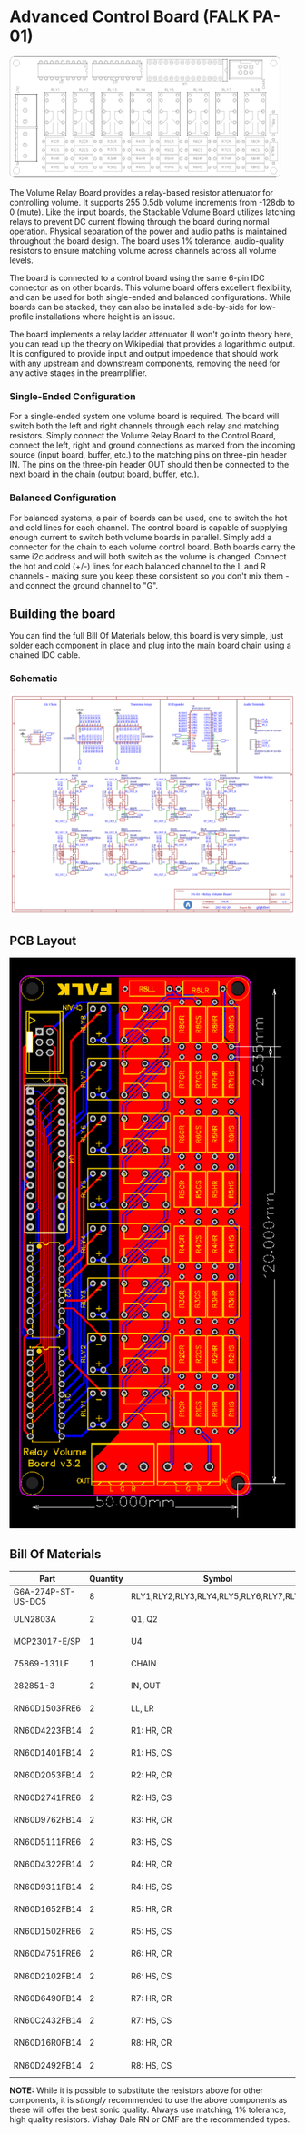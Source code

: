 # Advanced Control Board (FALK PA-01)

![Volume Relay Board outline](img/pcb-outline.png)

The Volume Relay Board provides a relay-based resistor attenuator for controlling volume. It supports 255 0.5db volume increments from -128db to 0 (mute). Like the input boards, the Stackable Volume Board utilizes latching relays to prevent DC current flowing through the board during normal operation. Physical separation of the power and audio paths is maintained throughout the board design. The board uses 1% tolerance, audio-quality resistors to ensure matching volume across channels across all volume levels.

The board is connected to a control board using the same 6-pin IDC connector as on other boards. This volume board offers excellent flexibility, and can be used for both single-ended and balanced configurations. While boards can be stacked, they can also be installed side-by-side for low-profile installations where height is an issue.

The board implements a relay ladder attenuator (I won't go into theory here, you can read up the theory on Wikipedia) that provides a logarithmic output. It is configured to provide input and output impedence that should work with any upstream and downstream components, removing the need for any active stages in the preamplifier.

### Single-Ended Configuration
For a single-ended system one volume board is required. The board will switch both the left and right channels through each relay and matching resistors. Simply connect the Volume Relay Board to the Control Board, connect the left, right and ground connections as marked from the incoming source (input board, buffer, etc.) to the matching pins on three-pin header IN. The pins on the three-pin header OUT should then be connected to the next board in the chain (output board, buffer, etc.).

### Balanced Configuration
For balanced systems, a pair of boards can be used, one to switch the hot and cold lines for each channel. The control board is capable of supplying enough current to switch both volume boards in parallel. Simply add a connector for the chain to each volume control board. Both boards carry the same i2c address and will both switch as the volume is changed. Connect the hot and cold (+/-) lines for each balanced channel to the L and R channels - making sure you keep these consistent so you don't mix them - and connect the ground channel to "G".

## Building the board
You can find the full Bill Of Materials below, this board is very simple, just solder each component in place and plug into the main board chain using a chained IDC cable.

### Schematic
![Schematic](img/schematic.png)

## PCB Layout
![PCB Layout](img/pcb.svg)

## Bill Of Materials
| Part | Quantity | Symbol | Manufacturer | Distributor |
|-|-|-|-|-|
| G6A-274P-ST-US-DC5 | 8 | RLY1,RLY2,RLY3,RLY4,RLY5,RLY6,RLY7,RLY8 | OMRON | DigiKey, Mouser |
| ULN2803A | 2 | Q1, Q2 | STMicroelectronics | DigiKey, Mouser |
| MCP23017-E/SP | 1 | U4 | STMicroelectronics | DigiKey, Mouser |
| 75869-131LF | 1 | CHAIN | Amphenol FCI | DigiKey, Mouser |
| 282851-3 | 2 | IN, OUT | TE Connectivity | DigiKey, Mouser |
| RN60D1503FRE6 | 2 | LL, LR | Vishay / Dale | DigiKey, Mouser |
| RN60D4223FB14 | 2 | R1: HR, CR | Vishay / Dale | DigiKey, Mouser |
| RN60D1401FB14 | 2 | R1: HS, CS | Vishay / Dale | DigiKey, Mouser |
| RN60D2053FB14 | 2 | R2: HR, CR | Vishay / Dale | DigiKey, Mouser |
| RN60D2741FRE6 | 2 | R2: HS, CS | Vishay / Dale | DigiKey, Mouser |
| RN60D9762FB14 | 2 | R3: HR, CR | Vishay / Dale | DigiKey, Mouser |
| RN60D5111FRE6 | 2 | R3: HS, CS | Vishay / Dale | DigiKey, Mouser |
| RN60D4322FB14 | 2 | R4: HR, CR | Vishay / Dale | DigiKey, Mouser |
| RN60D9311FB14 | 2 | R4: HS, CS | Vishay / Dale | DigiKey, Mouser |
| RN60D1652FB14 | 2 | R5: HR, CR | Vishay / Dale | DigiKey, Mouser |
| RN60D1502FRE6 | 2 | R5: HS, CS | Vishay / Dale | DigiKey, Mouser |
| RN60D4751FRE6 | 2 | R6: HR, CR | Vishay / Dale | DigiKey, Mouser |
| RN60D2102FB14 | 2 | R6: HS, CS | Vishay / Dale | DigiKey, Mouser |
| RN60D6490FB14 | 2 | R7: HR, CR | Vishay / Dale | DigiKey, Mouser |
| RN60C2432FB14 | 2 | R7: HS, CS | Vishay / Dale | DigiKey, Mouser |
| RN60D16R0FB14 | 2 | R8: HR, CR | Vishay / Dale | DigiKey, Mouser |
| RN60D2492FB14 | 2 | R8: HS, CS | Vishay / Dale | DigiKey, Mouser |

**NOTE:**
While it is possible to substitute the resistors above for other components, it is *strongly* recommended to use the above components as these will offer the best sonic quality. Always use matching, 1% tolerance, high quality resistors. Vishay Dale RN or CMF are the recommended types.
